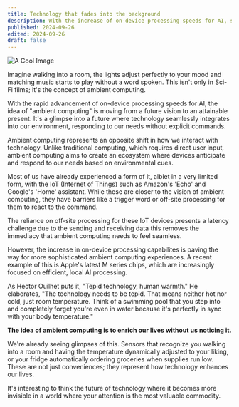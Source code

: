 ```yaml
---
title: Technology that fades into the background
description: With the increase of on-device processing speeds for AI, something that becomes more attainable is the idea of "Ambient Computing".
published: 2024-09-26
edited: 2024-09-26
draft: false
---
```


![A Cool Image](/content/ambient-computing/ambient-computing.gif)

Imagine walking into a room, the lights adjust perfectly to your mood and matching music starts to play without a word spoken. This isn't only in Sci-Fi films; it's the concept of ambient computing.

With the rapid advancement of on-device processing speeds for AI, the idea of "ambient computing" is moving from a future vision to an attainable present. It's a glimpse into a future where technology seamlessly integrates into our environment, responding to our needs without explicit commands.

Ambient computing represents an opposite shift in how we interact with technology. Unlike traditional computing, which requires direct user input, ambient computing aims to create an ecosystem where devices anticipate and respond to our needs based on environmental cues.

Most of us have already experienced a form of it, albiet in a very limited form, with the IoT (Internet of Things) such as Amazon's 'Echo' and Google's 'Home' assistant. While these are closer to the vision of ambient computing, they have barriers like a trigger word or off-site processing for them to react to the command.

The reliance on off-site processing for these IoT devices presents a latency challenge due to the sending and receiving data this removes the immediacy that ambient computing needs to feel seamless.

However, the increase in on-device processing capabilites is paving the way for more sophisticated ambient computing experiences. A recent example of this is Apple's latest M series chips, which are increasingly focused on efficient, local AI processing.

As Hector Ouilhet puts it, "Tepid technology, human warmth." He elaborates, "The technology needs to be tepid. That means neither hot nor cold, just room temperature. Think of a swimming pool that you step into and completely forget you're even in water because it's perfectly in sync with your body temperature."

**The idea of ambient computing is to enrich our lives without us noticing it.**

We're already seeing glimpses of this. Sensors that recognize you walking into a room and having the temperature dynamically adjusted to your liking, or your fridge automatically ordering groceries when supplies run low. These are not just conveniences; they represent how technology enhances our lives.

It's interesting to think the future of technology where it becomes more invisible in a world where your attention is the most valuable commodity.
